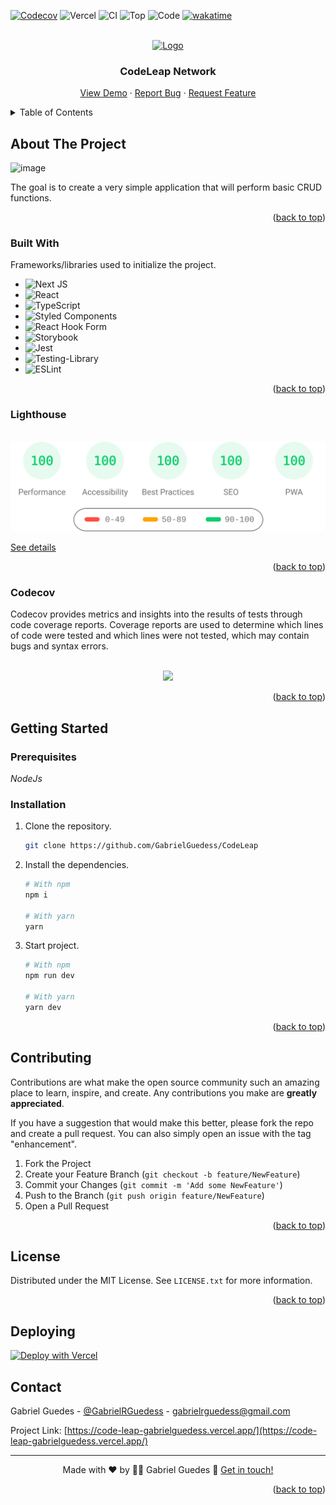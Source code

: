 <a name="readme-top"></a>

<!-- PROJECT SHIELDS -->

[![Codecov](https://codecov.io/gh/GabrielGuedess/CodeLeap/branch/main/graph/badge.svg?token=QRamhnvJN5)](https://codecov.io/gh/GabrielGuedess/CodeLeap)
![Vercel](https://vercelbadge.vercel.app/api/GabrielGuedess/CodeLeap)
![CI](https://img.shields.io/github/actions/workflow/status/GabrielGuedess/CodeLeap/ci.yml?label=CI)
![Top](https://img.shields.io/github/languages/top/GabrielGuedess/CodeLeap)
![Code](https://img.shields.io/github/repo-size/GabrielGuedess/CodeLeap)
[![wakatime](https://wakatime.com/badge/github/GabrielGuedess/CodeLeap.svg)](https://wakatime.com/badge/github/GabrielGuedess/CodeLeap)

<!-- PROJECT LOGO -->

<br />

<div align="center">
  <a href="#">
    <img src="https://codeleap.co.uk/images/favicon.png" alt="Logo">
  </a>

  <h3 align="center">CodeLeap Network</h3>

  <p align="center">
    <a href="https://code-leap-gabrielguedess.vercel.app">View Demo</a>
    ·
    <a href="https://github.com/GabrielGuedess/CodeLeap/issues">Report Bug</a>
    ·
    <a href="https://github.com/GabrielGuedess/CodeLeap/issues">Request Feature</a>
  </p>
</div>

<!-- TABLE OF CONTENTS -->
<details>
  <summary>Table of Contents</summary>
  <ol>
    <li>
      <a href="#about-the-project">About The Project</a>
      <ul>
        <li><a href="#built-with">Built With</a></li>
        <li><a href="#lighthouse">Lighthouse</a></li>
        <li><a href="#codecov">Codecov</a></li>
      </ul>
    </li>
    <li>
      <a href="#getting-started">Getting Started</a>
      <ul>
        <li><a href="#prerequisites">Prerequisites</a></li>
        <li><a href="#installation">Installation</a></li>
      </ul>
    </li>
    <li><a href="#contributing">Contributing</a></li>
    <li><a href="#license">License</a></li>
    <li><a href="#deploying">Deploying</a></li>
    <li><a href="#contact">Contact</a></li>
  </ol>
</details>

<!-- ABOUT THE PROJECT -->

## About The Project

![image](https://user-images.githubusercontent.com/64827875/230881812-b2258372-c329-4fd0-a607-7afa00a0dfeb.png)

The goal is to create a very simple application that will perform basic CRUD functions.

<p align="right">(<a href="#readme-top">back to top</a>)</p>

### Built With

Frameworks/libraries used to initialize the project.

- ![Next JS](https://img.shields.io/badge/Next-black?style=for-the-badge&logo=next.js&logoColor=white)
- ![React](https://img.shields.io/badge/react-%2320232a.svg?style=for-the-badge&logo=react&logoColor=%2361DAFB)
- ![TypeScript](https://img.shields.io/badge/typescript-%23007ACC.svg?style=for-the-badge&logo=typescript&logoColor=white)
- ![Styled Components](https://img.shields.io/badge/styled--components-DB7093?style=for-the-badge&logo=styled-components&logoColor=white)
- ![React Hook Form](https://img.shields.io/badge/React%20Hook%20Form-%23EC5990.svg?style=for-the-badge&logo=reacthookform&logoColor=white)
- ![Storybook](https://img.shields.io/badge/-Storybook-FF4785?style=for-the-badge&logo=storybook&logoColor=white)
- ![Jest](https://img.shields.io/badge/-jest-%23C21325?style=for-the-badge&logo=jest&logoColor=white)
- ![Testing-Library](https://img.shields.io/badge/-TestingLibrary-%23E33332?style=for-the-badge&logo=testing-library&logoColor=white)
- ![ESLint](https://img.shields.io/badge/ESLint-4B3263?style=for-the-badge&logo=eslint&logoColor=white)

<p align="right">(<a href="#readme-top">back to top</a>)</p>

<!-- Lighthouse -->

### Lighthouse

<br />

<div align="center">
  <a href="https://htmlpreview.github.io/?https://github.com/GabrielGuedess/CodeLeap/blob/main/.github/assets/lighthouse/desktop/code_leap_gabrielguedess_vercel_app.html">
    <img src="https://github.com/GabrielGuedess/CodeLeap/blob/main/.github/assets/lighthouse/desktop/pagespeed.svg" />
  </a>
</div>

<a href="https://htmlpreview.github.io/?https://github.com/GabrielGuedess/CodeLeap/blob/main/.github/assets/lighthouse/desktop/code_leap_gabrielguedess_vercel_app.html">See details</a>

<p align="right">(<a href="#readme-top">back to top</a>)</p>

<!-- Codecov -->

### Codecov

Codecov provides metrics and insights into the results of tests through code coverage reports. Coverage reports are used to determine which lines of code were tested and which lines were not tested, which may contain bugs and syntax errors.

<br />

<div align="center">
  <a href="https://codecov.io/gh/GabrielGuedess/CodeLeap">
    <img src="https://codecov.io/gh/GabrielGuedess/CodeLeap/branch/main/graphs/sunburst.svg?token=QRamhnvJN5" />
  </a>
</div>

<p align="right">(<a href="#readme-top">back to top</a>)</p>

<!-- GETTING STARTED -->

## Getting Started

### Prerequisites

_NodeJs_

### Installation

1. Clone the repository.

   ```sh
   git clone https://github.com/GabrielGuedess/CodeLeap
   ```

2. Install the dependencies.

   ```sh
   # With npm
   npm i

   # With yarn
   yarn
   ```

3. Start project.

   ```sh
   # With npm
   npm run dev

   # With yarn
   yarn dev
   ```

<p align="right">(<a href="#readme-top">back to top</a>)</p>

<!-- CONTRIBUTING -->

## Contributing

Contributions are what make the open source community such an amazing place to learn, inspire, and create. Any contributions you make are **greatly appreciated**.

If you have a suggestion that would make this better, please fork the repo and create a pull request. You can also simply open an issue with the tag "enhancement".

1. Fork the Project
2. Create your Feature Branch (`git checkout -b feature/NewFeature`)
3. Commit your Changes (`git commit -m 'Add some NewFeature'`)
4. Push to the Branch (`git push origin feature/NewFeature`)
5. Open a Pull Request

<p align="right">(<a href="#readme-top">back to top</a>)</p>

<!-- LICENSE -->

## License

Distributed under the MIT License. See `LICENSE.txt` for more information.

<p align="right">(<a href="#readme-top">back to top</a>)</p>

<!-- Deploying -->

## Deploying

[![Deploy with Vercel](https://vercel.com/button)](https://code-leap-gabrielguedess.vercel.app/)

<!-- CONTACT -->

## Contact

Gabriel Guedes - [@GabrielRGuedess](https://twitter.com/GabrielRGuedess) - gabrielrguedess@gmail.com

Project Link: [https://code-leap-gabrielguedess.vercel.app/](https://code-leap-gabrielguedess.vercel.app/)

---

<p align="center">
Made with ♥ by 👨‍🚀 Gabriel Guedes 👋 <a href="https://www.linkedin.com/in/gabriel-guedess/">Get in touch!</a>
</p>

<p align="right">(<a href="#readme-top">back to top</a>)</p>

